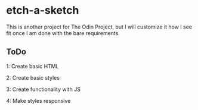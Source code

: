 # etch-a-sketch
This is another project for The Odin Project, but I will customize it how I see fit once I am done with the bare requirements.

## ToDo
1: Create basic HTML  

2: Create basic styles  

3: Create functionality with JS  

4: Make styles responsive